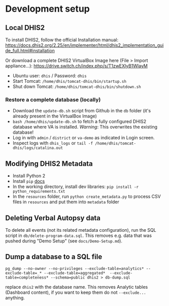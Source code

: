 # Development setup

## Local DHIS2

To install DHIS2, follow the official Installation manual: https://docs.dhis2.org/2.25/en/implementer/html/dhis2_implementation_guide_full.html#installation

Or download a complete DHIS2 VirtualBox Image here (File > Import appliance...): https://drive.switch.ch/index.php/s/T1zwEXlyB1WlayM

- Ubuntu user: `dhis` / Password: `dhis`
- Start Tomcat: `/home/dhis/tomcat-dhis/bin/startup.sh`
- Shut down Tomcat: `/home/dhis/tomcat-dhis/bin/shutdown.sh`

### Restore a complete database (locally)

- Download the `update-db.sh` script from Github in the `db` folder (it's already present in the VirtualBox Image)
- `bash /home/dhis/update-db.sh` to fetch a fully configured DHIS2 database where VA is installed. *Warning*: This overwrites the existing database!
- Log in with `admin` / `district` or `va-demo` as indicated in Login screen.
- Inspect logs with `dhis_logs` or `tail -f /home/dhis/tomcat-dhis/logs/catalina.out`

## Modifying DHIS2 Metadata

- Install Python 2
- Install `pip` [docs](https://pip.pypa.io/en/stable/installing/)
- In the working directory, install dev libraries: `pip install -r python_requirements.txt`
- In the `resources` folder, run `python create_metadata.py` to process CSV files in `resources` and put them into `metadata` folder

## Deleting Verbal Autopsy data

To delete all events (not its related metadata configuration), run the SQL script in `db/delete-program-data.sql`. This removes e.g. data that was pushed during "Demo Setup" (see `docs/Demo-Setup.md`).

## Dump a database to a SQL file

```
pg_dump --no-owner --no-privileges --exclude-table=analytics* --exclude-table=_* --exclude-table=aggregated*  --exclude-table=completeness* --schema=public dhis2 > db-dump.sql
```
replace `dhis2` with the database name. This removes Analytic tables (Dashboard content), if you want to keep them do not `--exclude...` anything.
